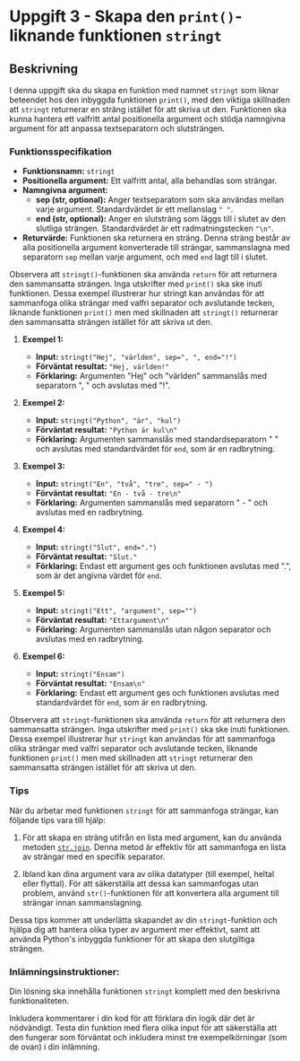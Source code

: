 # Uppgift 3 - Skapa den `print()`-liknande funktionen `stringt`

## Beskrivning

I denna uppgift ska du skapa en funktion med namnet `stringt` som liknar
beteendet hos den inbyggda funktionen `print()`, med den viktiga skillnaden att
`stringt` returnerar en sträng istället för att skriva ut den. Funktionen ska
kunna hantera ett valfritt antal positionella argument och stödja namngivna
argument för att anpassa textseparatorn och slutsträngen.

### Funktionsspecifikation

- **Funktionsnamn:** `stringt`
- **Positionella argument:** Ett valfritt antal, alla behandlas som strängar.
- **Namngivna argument:**
  - **sep (str, optional):** Anger textseparatorn som ska användas mellan varje
    argument. Standardvärdet är ett mellanslag `" "`.
  - **end (str, optional):** Anger en slutsträng som läggs till i slutet av den
    slutliga strängen. Standardvärdet är ett radmatningstecken `"\n"`.
- **Returvärde:** Funktionen ska returnera en sträng. Denna sträng består av
  alla positionella argument konverterade till strängar, sammanslagna med
  separatorn `sep` mellan varje argument, och med `end` lagt till i slutet.

Observera att `stringt()`-funktionen ska använda `return` för att returnera den
sammansatta strängen. Inga utskrifter med `print()` ska ske inuti funktionen.
Dessa exempel illustrerar hur stringt kan användas för att sammanfoga olika
strängar med valfri separator och avslutande tecken, liknande funktionen
`print()` men med skillnaden att `stringt()` returnerar den sammansatta strängen
istället för att skriva ut den.

1. **Exempel 1:**

   - **Input:** `stringt("Hej", "världen", sep=", ", end="!")`
   - **Förväntat resultat:** `"Hej, världen!"`
   - **Förklaring:** Argumenten "Hej" och "världen" sammanslås med separatorn ",
     " och avslutas med "!".

2. **Exempel 2:**

   - **Input:** `stringt("Python", "är", "kul")`
   - **Förväntat resultat:** `"Python är kul\n"`
   - **Förklaring:** Argumenten sammanslås med standardseparatorn " " och
     avslutas med standardvärdet för `end`, som är en radbrytning.

3. **Exempel 3:**

   - **Input:** `stringt("En", "två", "tre", sep=" - ")`
   - **Förväntat resultat:** `"En - två - tre\n"`
   - **Förklaring:** Argumenten sammanslås med separatorn " - " och avslutas med
     en radbrytning.

4. **Exempel 4:**

   - **Input:** `stringt("Slut", end=".")`
   - **Förväntat resultat:** `"Slut."`
   - **Förklaring:** Endast ett argument ges och funktionen avslutas med ".",
     som är det angivna värdet för `end`.

5. **Exempel 5:**

   - **Input:** `stringt("Ett", "argument", sep="")`
   - **Förväntat resultat:** `"Ettargument\n"`
   - **Förklaring:** Argumenten sammanslås utan någon separator och avslutas med
     en radbrytning.

6. **Exempel 6:**

   - **Input:** `stringt("Ensam")`
   - **Förväntat resultat:** `"Ensam\n"`
   - **Förklaring:** Endast ett argument ges och funktionen avslutas med
     standardvärdet för `end`, som är en radbrytning.

Observera att `stringt`-funktionen ska använda `return` för att returnera den
sammansatta strängen. Inga utskrifter med `print()` ska ske inuti funktionen.
Dessa exempel illustrerar hur `stringt` kan användas för att sammanfoga olika
strängar med valfri separator och avslutande tecken, liknande funktionen
`print()` men med skillnaden att `stringt` returnerar den sammansatta strängen
istället för att skriva ut den.

### Tips

När du arbetar med funktionen `stringt` för att sammanfoga strängar, kan följande tips vara till hjälp:

1. För att skapa en sträng utifrån en lista med argument, kan du använda metoden
   [`str.join`](https://docs.python.org/3/library/stdtypes.html#str.join). Denna
   metod är effektiv för att sammanfoga en lista av strängar med en specifik
   separator.

2. Ibland kan dina argument vara av olika datatyper (till exempel, heltal eller
   flyttal). För att säkerställa att dessa kan sammanfogas utan problem, använd
   `str()`-funktionen för att konvertera alla argument till strängar innan
   sammanslagning.

Dessa tips kommer att underlätta skapandet av din `stringt`-funktion och hjälpa
dig att hantera olika typer av argument mer effektivt, samt att använda Python's
inbyggda funktioner för att skapa den slutgiltiga strängen.

### Inlämningsinstruktioner:

Din lösning ska innehålla funktionen `stringt` komplett med den beskrivna
funktionaliteten.

Inkludera kommentarer i din kod för att förklara din logik där det är
nödvändigt. Testa din funktion med flera olika input för att säkerställa att den
fungerar som förväntat och inkludera minst tre exempelkörningar (som de ovan) i
din inlämning.
